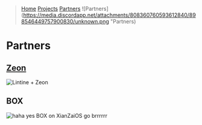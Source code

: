 > [Home](https://lintine.github.io/index)          [Projects](https://lintine.github.io/projects)          [Partners](https://lintine.github.io/partners)
![Partners](https://media.discordapp.net/attachments/808360760593612840/898546449757900830/unknown.png "Partners)
# Partners
## [Zeon](https://zeon.dev)
![Lintine + Zeon](https://media.discordapp.net/attachments/891772302952366150/891772419814064178/unknown.png?width=1958&height=1029 "Lintine + Zeon")

## BOX
![haha yes BOX on XianZaiOS go brrrrrr](https://media.discordapp.net/attachments/895639285103997008/895639650197188668/unknown.png?width=1958&height=979 "box on enviOS")
